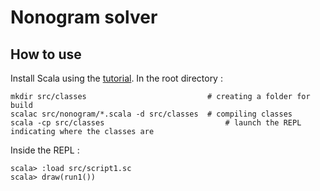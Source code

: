 # Nonogram solver

## How to use

Install Scala using the [tutorial](https://scala-lang.org/download/). 
In the root directory :

```
mkdir src/classes                           # creating a folder for build
scalac src/nonogram/*.scala -d src/classes  # compiling classes
scala -cp src/classes                           # launch the REPL indicating where the classes are
```
Inside the REPL :

```
scala> :load src/script1.sc
scala> draw(run1())
```
